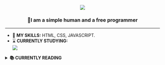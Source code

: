<p align="center">
   <a href="" >
    <img src="https://custom-title-readme.vercel.app/custom-title?font=DM+Sans&text=Hi+there!+I'm+Edson!&weight=500&size=45&color=1B9C85&width=420&height=60" />
  </a>
</p>

<h3 align="center">
   🪽I am a simple human and a free programmer
</h3>

---

- 🐣 <b>MY SKILLS:</b> HTML, CSS, JAVASCRIPT.
- ⌛️ <b>CURRENTLY STUDYING:<b/> <br/><img align="left" src="https://custom-title-readme.vercel.app/custom-title?font=Fira+Code&text=TYPESCRIPT&weight=500&size=15&color=337CCF&width=98&height=35" />
<br/>

<details>
  <summary><b>📚 CURRENTLY READING</b></summary>
  <img src="https://goodreads-readme-card.vercel.app/api/currently-reading?user=156779971-edson-mayber&font=DM+Sans&weight=600&theme=darkgreen" />
</details>


<!---<p align="center">
   <a href="" >
    <img src="https://last-fm-badge.vercel.app/lastfm-badge?username=Eddev000&font=Bricolage+Grotesque&weight=500" />
  </a>
</p>

<p align="center">
  <a href="https://ski">
    <img src="https://skillicons.dev/icons?i=js,html,css,nodejs,bash,linux,vim" />
  </a>
</p>

   
<p align="center">
  <a href="https://letterboxd.com/mayber" >
    <img width="250" src="https://letterboxd-github-badge.vercel.app/badge?user=Mayber" />
  </a>
</p>





